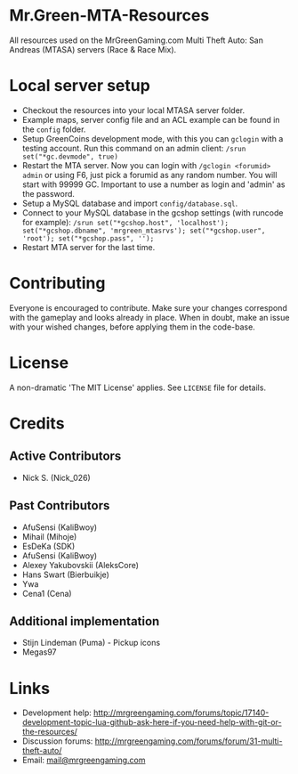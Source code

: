 # Mr.Green-MTA-Resources
All resources used on the MrGreenGaming.com Multi Theft Auto: San Andreas (MTASA) servers (Race &amp; Race Mix).

# Local server setup
- Checkout the resources into your local MTASA server folder.
- Example maps, server config file and an ACL example can be found in the `config` folder.
- Setup GreenCoins development mode, with this you can `gclogin` with a testing account. Run this command on an admin client: `/srun set("*gc.devmode", true)`
- Restart the MTA server. Now you can login with `/gclogin <forumid> admin` or using F6, just pick a forumid as any random number. You will start with 99999 GC. Important to use a number as login and 'admin' as the password.
- Setup a MySQL database and import `config/database.sql`.
- Connect to your MySQL database in the gcshop settings (with runcode for example): `/srun set("*gcshop.host", 'localhost'); set("*gcshop.dbname", 'mrgreen_mtasrvs'); set("*gcshop.user", 'root'); set("*gcshop.pass", '');`
- Restart MTA server for the last time.

# Contributing
Everyone is encouraged to contribute. Make sure your changes correspond with the gameplay and looks already in place. When in doubt, make an issue with your wished changes, before applying them in the code-base.

# License
A non-dramatic 'The MIT License' applies. See `LICENSE` file for details.

# Credits
## Active Contributors
* Nick S. (Nick_026)

## Past Contributors
* AfuSensi (KaliBwoy)
* Mihail (Mihoje)
* EsDeKa (SDK)
* AfuSensi (KaliBwoy)
* Alexey Yakubovskii (AleksCore)
* Hans Swart (Bierbuikje)
* Ywa
* Cena1 (Cena)

## Additional implementation
* Stijn Lindeman (Puma) - Pickup icons
* Megas97

# Links
* Development help: http://mrgreengaming.com/forums/topic/17140-development-topic-lua-github-ask-here-if-you-need-help-with-git-or-the-resources/
* Discussion forums: http://mrgreengaming.com/forums/forum/31-multi-theft-auto/
* Email: mail@mrgreengaming.com

